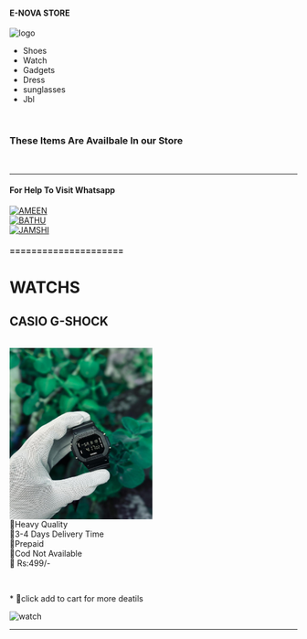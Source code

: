 #### E-NOVA STORE
![logo](https://i.imgur.com/DxK05Dq.jpeg)
<br>
* Shoes
* Watch 
* Gadgets
* Dress
* sunglasses
* Jbl
<br>

### These Items Are Availbale In our Store
<br>
<hr>

#### For Help To Visit Whatsapp

<a href='https://wa.me/916238768108?text=ENOVA_STORE_WANT_HELP🌠' target="_blank"><img alt='AMEEN' src='https://img.shields.io/badge/-AMEEN_ENOVA-green?style=for-the-badge&logo=whatsapp&logoColor=white'/></a>
<br>
<a href='https://wa.me/917902698504?text=ENOVA_STORE_WANT_HELP🌠' target="_blank"><img alt='BATHU' src='https://img.shields.io/badge/-BATHU_ENOVA-green?style=for-the-badge&logo=whatsapp&logoColor=white'/></a>
<br>
<a href='https://wa.me/919544067908?text=ENOVA_STORE_WANT_HELP🌠' target="_blank"><img alt='JAMSHI' src='https://img.shields.io/badge/-JAMSHI_ENOVA-green?style=for-the-badge&logo=whatsapp&logoColor=white'/></a>
<br>
#### =====================

<h1> WATCHS</h1>

<h2>CASIO G-SHOCK</h2>
<br>
<img src="./Media/products/casiog.png" align="center" width="250" height="300" />

<br>
🔹Heavy Quality
<br>
🔹3-4 Days Delivery Time
<br>
🔹Prepaid 
<br>
🔹Cod Not Available
<br>
🔹 Rs:499/-
<br>
<p></p>
<br>
<p >* 💙click add to cart for more deatils</p>
<a herf='https://wa.me/916238768108?text=ENOVA🤍+CASIO+GSHOCK+0001' target="_blank"><img alt='watch' src='https://img.shields.io/badge/-ADD_TO_CART-yellow?style=for-the-badge&logo=flipkart&logoColor=white'/></a>

<br>
<hr>
